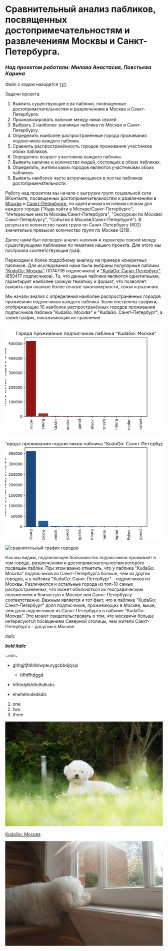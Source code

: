 # __Сравнительный анализ пабликов, посвященных достопримечательностям и развлечениям Москвы и Санкт-Петербурга.__

### _Над проектом работали: Милова Анастасия, Повстьева Карина_

Файл с кодом находится [тут]().

Задачи проекта:

1. Выявить существующие в вк паблики, посвященные достопримечательностям и развлечениям в Москве и Санкт-Петербурге. 
2. Проанализировать наличие между ними связей. 
3. Выбрать 2 наиболее значимых паблика по Москве и Санкт-Петербургу. 
4. Определить наиболее распространённые города проживания подписчиков каждого паблика.  
5. Сравнить распространённость городов проживания участников обоих пабликов. 
6. Определить возраст участников каждого паблика. 
7. Выявить наличие и количество людей, состоящих в обоих пабликах.  
8. Определить, жители каких городов являются участниками обоих пабликов. 
9. Выявить наиболее часто встречающиеся в постах пабликов достопримечательности. 

Работу над проектом мы начали с выгрузки групп социальной сети ВКонтакте, посвященных достопримечательностям и развлечениям в [Москве]() и [Санкт-Петербурге](), по идентичным ключевым словам для каждого города ("Куда пойти в Москве/Санкт-Петербурге", "Интересные места Москвы/Санкт-Петербурга", "Экскурсии по Москве/Санкт-Петербургу", "События в Москве/Санкт-Петербурге"). В результате количество таких групп по Санкт-Петербургу (602) значительно превысил количество групп по Москве (218).

Далее нами был проведен анализ наличия и характера связей между существующими пабликами по тематике нашего проекта. Для этого мы построили соответствующий граф.

Переходим к более подробному анализу на примере конкретных пабликов. Для исследования нами были выбраны популярные паблики ["KudaGo: Москва"]() (1074738 подписчиков) и ["KudaGo: Санкт-Петербург"]() (650417 подписчиков). То, что данные паблики являются однотипными, гарантирует наиболее схожую тематику и формат, что позволяет выявить при анализе более точные закономерности, связи и различия.

Мы начали анализ с определения наиболее распространённых городов проживания подписчиков каждого паблика. Были построены графики, отображающие 10 наиболее распространённых городов проживания подписчиков паблика "KudaGo: Москва" и "KudaGo: Санкт-Петербург", а также график, показывающий их сравнение.

![](graphs/city_count_msk.png)

![](graphs/city_count_spb.png)

![сравнительный график городов]()

Как мы видим, подавляющее большинство подписчиков проживает в том городе, развлечениям и достопримечательностям которого посвящён паблик. При этом важно отметить, что у паблика "KudaGo: Москва" подписчиков из Санкт-Петербурга больше, чем из других городов, а у паблика "KudaGo: Санкт-Петербург" - подписчиков из Москвы. Различаются и остальные города из топ-10 самых распространённых, что может объясняться их географическим положением и близостью к Москве или Санкт-Петербургу соответственно. Важным является и тот факт, что в паблике "KudaGo: Санкт-Петербург" доля подписчиков, проживающих в Москве, выше, чем доля подписчиков из Санкт-Петербурга в паблике "KudaGo: Москва". Это может свидетельствовать о том, что москвичи больше интересуются посещением Северной столицы, чем жители Санкт-Петербурга - досугом в Москве.


_italic_

**_bold italic_**

~not~

* ghhgjfjfdldlslwpeurygcbbdjsjsjs 

    * hfhffhdggd

* hfhhdjdkldhdhdksks 

* ehehehndkdkdls

1. one
2. two
3. three 

![image is here](DSC03957.jpg)

[KudaGo: Москва](https://vk.com/kudago)

![image 2 is here](img/DSC08087.jpg)
